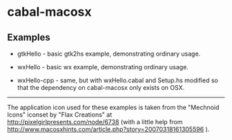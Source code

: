 # cabal-macosx

## Examples

* gtkHello - basic gtk2hs example, demonstrating ordinary usage.

* wxHello - basic wx example, demonstrating ordinary usage.

* wxHello-cpp - same, but with wxHello.cabal and Setup.hs modified so that the dependency on cabal-macosx only exists on OSX.

---

The application icon used for these examples is taken from the
"Mechnoid Icons" iconset by "Flax Creations" at
http://pixelgirlpresents.com/node/6738 (with a little help from
http://www.macosxhints.com/article.php?story=20070318161305596 ).
